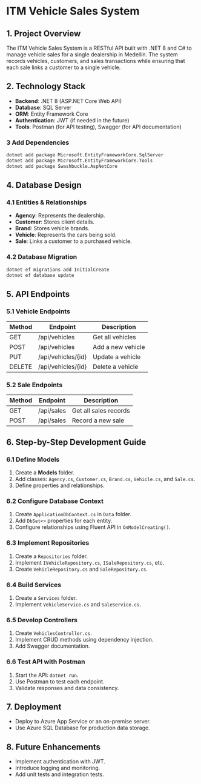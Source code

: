 # ITM Vehicle Sales System

## 1. Project Overview
The ITM Vehicle Sales System is a RESTful API built with .NET 8 and C# to manage vehicle sales for a single dealership in Medellín. The system records vehicles, customers, and sales transactions while ensuring that each sale links a customer to a single vehicle.

## 2. Technology Stack
- **Backend**: .NET 8 (ASP.NET Core Web API)
- **Database**: SQL Server
- **ORM**: Entity Framework Core
- **Authentication**: JWT (if needed in the future)
- **Tools**: Postman (for API testing), Swagger (for API documentation)


### 3 Add Dependencies
```sh
dotnet add package Microsoft.EntityFrameworkCore.SqlServer
dotnet add package Microsoft.EntityFrameworkCore.Tools
dotnet add package Swashbuckle.AspNetCore
```

## 4. Database Design
### 4.1 Entities & Relationships
- **Agency**: Represents the dealership.
- **Customer**: Stores client details.
- **Brand**: Stores vehicle brands.
- **Vehicle**: Represents the cars being sold.
- **Sale**: Links a customer to a purchased vehicle.

### 4.2 Database Migration
```sh
dotnet ef migrations add InitialCreate
dotnet ef database update
```

## 5. API Endpoints

### 5.1 Vehicle Endpoints
| Method | Endpoint           | Description        |
|--------|-------------------|--------------------|
| GET    | /api/vehicles     | Get all vehicles  |
| POST   | /api/vehicles     | Add a new vehicle |
| PUT    | /api/vehicles/{id}| Update a vehicle |
| DELETE | /api/vehicles/{id}| Delete a vehicle |

### 5.2 Sale Endpoints
| Method | Endpoint           | Description           |
|--------|-------------------|-----------------------|
| GET    | /api/sales        | Get all sales records |
| POST   | /api/sales        | Record a new sale     |

## 6. Step-by-Step Development Guide

### 6.1 Define Models
1. Create a **Models** folder.
2. Add classes: `Agency.cs`, `Customer.cs`, `Brand.cs`, `Vehicle.cs`, and `Sale.cs`.
3. Define properties and relationships.

### 6.2 Configure Database Context
1. Create `ApplicationDbContext.cs` in `Data` folder.
2. Add `DbSet<>` properties for each entity.
3. Configure relationships using Fluent API in `OnModelCreating()`.

### 6.3 Implement Repositories
1. Create a `Repositories` folder.
2. Implement `IVehicleRepository.cs`, `ISaleRepository.cs`, etc.
3. Create `VehicleRepository.cs` and `SaleRepository.cs`.

### 6.4 Build Services
1. Create a `Services` folder.
2. Implement `VehicleService.cs` and `SaleService.cs`.

### 6.5 Develop Controllers
1. Create `VehiclesController.cs`.
2. Implement CRUD methods using dependency injection.
3. Add Swagger documentation.

### 6.6 Test API with Postman
1. Start the API: `dotnet run`.
2. Use Postman to test each endpoint.
3. Validate responses and data consistency.

## 7. Deployment
- Deploy to Azure App Service or an on-premise server.
- Use Azure SQL Database for production data storage.

## 8. Future Enhancements
- Implement authentication with JWT.
- Introduce logging and monitoring.
- Add unit tests and integration tests.


